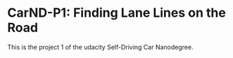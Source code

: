 # CarND-P1: Finding Lane Lines on the Road
This is the project 1 of the udacity Self-Driving Car Nanodegree. 

